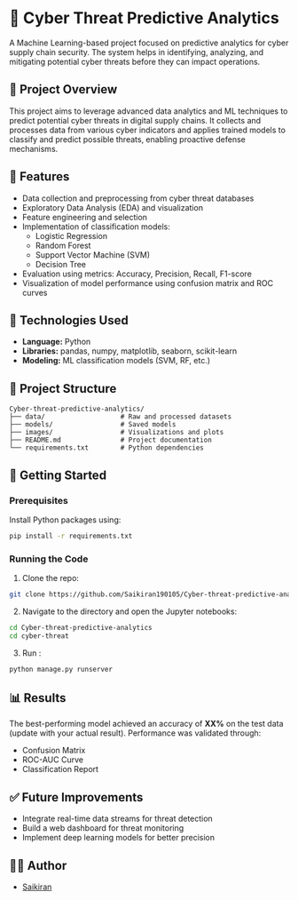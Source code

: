 # 🔐 Cyber Threat Predictive Analytics

A Machine Learning-based project focused on predictive analytics for cyber supply chain security. The system helps in identifying, analyzing, and mitigating potential cyber threats before they can impact operations.

## 📌 Project Overview

This project aims to leverage advanced data analytics and ML techniques to predict potential cyber threats in digital supply chains. It collects and processes data from various cyber indicators and applies trained models to classify and predict possible threats, enabling proactive defense mechanisms.

## 🧠 Features

- Data collection and preprocessing from cyber threat databases
- Exploratory Data Analysis (EDA) and visualization
- Feature engineering and selection
- Implementation of classification models:
  - Logistic Regression
  - Random Forest
  - Support Vector Machine (SVM)
  - Decision Tree
- Evaluation using metrics: Accuracy, Precision, Recall, F1-score
- Visualization of model performance using confusion matrix and ROC curves

## 🔧 Technologies Used

- **Language:** Python
- **Libraries:** pandas, numpy, matplotlib, seaborn, scikit-learn
- **Modeling:** ML classification models (SVM, RF, etc.)

## 📁 Project Structure

```
Cyber-threat-predictive-analytics/
├── data/                   # Raw and processed datasets
├── models/                 # Saved models
├── images/                 # Visualizations and plots
├── README.md               # Project documentation
└── requirements.txt        # Python dependencies
```

## 🚀 Getting Started

### Prerequisites

Install Python packages using:

```bash
pip install -r requirements.txt
```

### Running the Code

1. Clone the repo:
```bash
git clone https://github.com/Saikiran190105/Cyber-threat-predictive-analytics.git
```

2. Navigate to the directory and open the Jupyter notebooks:
```bash
cd Cyber-threat-predictive-analytics
cd cyber-threat
```

3. Run :
```bash
python manage.py runserver
```
   

## 📊 Results

The best-performing model achieved an accuracy of **XX%** on the test data (update with your actual result). Performance was validated through:
- Confusion Matrix
- ROC-AUC Curve
- Classification Report

## ✅ Future Improvements

- Integrate real-time data streams for threat detection
- Build a web dashboard for threat monitoring
- Implement deep learning models for better precision

## 👨‍💻 Author

- [Saikiran](https://github.com/Saikiran190105)

